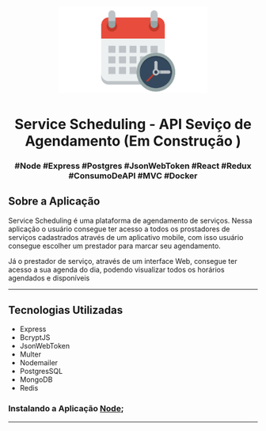 <h1 align="center">
    <img alt="Imagem" src=".github/img.png" width="300px" />
</h1>

<h1 align="center"> 
  Service Scheduling - API Seviço de Agendamento (Em Construção )
</h1>

<h3 align="center">
#Node #Express #Postgres #JsonWebToken #React #Redux #ConsumoDeAPI #MVC #Docker
</h3>

## Sobre a Aplicação
Service Scheduling é uma plataforma de agendamento de serviços. Nessa aplicação o usuário consegue ter acesso a todos os prostadores de serviços cadastrados através de um aplicativo mobile, com isso usuário consegue escolher um prestador para marcar seu agendamento.

Já o prestador de serviço, através de um interface Web, consegue ter acesso a sua agenda do dia, podendo visualizar todos os horários agendados e disponíveis

---

## Tecnologias Utilizadas 
* Express  
* BcryptJS 
* JsonWebToken 
* Multer 
* Nodemailer
* PostgresSQL 
* MongoDB
* Redis 

### Instalando a Aplicação [Node]("");

---
